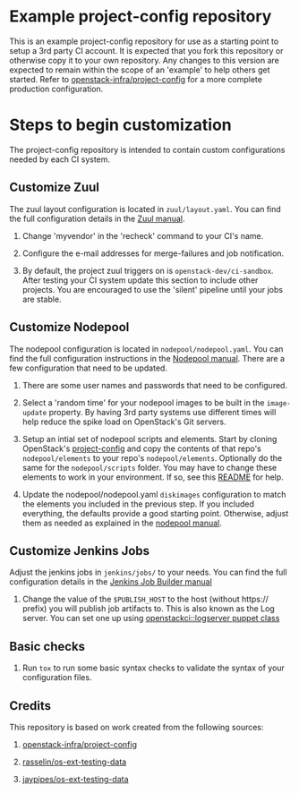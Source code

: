 # Example project-config repository

This is an example project-config repository for use as a
starting point to setup a 3rd party CI account. It is expected that you
fork this repository or otherwise copy it to your own repository. Any
changes to this version are expected to remain within the scope of an
'example' to help others get started. Refer to
[openstack-infra/project-config](https://git.openstack.org/cgit/openstack-infra/project-config/)
for a more complete production configuration.

# Steps to begin customization

The project-config repository is intended to contain custom configurations
needed by each CI system.

## Customize Zuul

The zuul layout configuration is located in `zuul/layout.yaml`. You can find
the full configuration details in the [Zuul manual](http://docs.openstack.org/infra/zuul/).

1. Change 'myvendor' in the 'recheck' command to your CI's name.

2. Configure the e-mail addresses for merge-failures and job notification.

3. By default, the project zuul triggers on is `openstack-dev/ci-sandbox`.
   After testing your CI system update this section to include other projects.
   You are encouraged to use the 'silent' pipeline until your jobs are stable.

## Customize Nodepool

The nodepool configuration is located in `nodepool/nodepool.yaml`. You can
find the full configuration instructions in the [Nodepool manual](http://docs.openstack.org/infra/nodepool/).
There are a few configuration that need to be updated.

1. There are some user names and passwords that need to be configured.

2. Select a 'random time' for your nodepool images to be built in the
   `image-update` property. By having 3rd party systems use different
   times will help reduce the spike load on OpenStack's Git servers.

3. Setup an intial set of nodepool scripts and elements. Start by cloning
   OpenStack's [project-config](https://git.openstack.org/cgit/openstack-infra/project-config/)
   and copy the contents of that repo's `nodepool/elements` to your repo's
   `nodepool/elements`. Optionally do the same for the `nodepool/scripts`
   folder. You may have to change these elements to work in your environment.
   If so, see this [README](http://git.openstack.org/cgit/openstack-infra/project-config/tree/nodepool/elements/README.rst)
   for help.

4. Update the nodepool/nodepool.yaml `diskimages` configuration to
   match the elements you included in the previous step. If you included everything, the defaults
   provide a good starting point. Otherwise, adjust them as needed as explained
   in the [nodepool manual](http://docs.openstack.org/infra/nodepool/configuration.html#diskimages).

## Customize Jenkins Jobs

Adjust the jenkins jobs in `jenkins/jobs/` to your needs. You can find the full configuration details in the
[Jenkins Job Builder manual](http://docs.openstack.org/infra/jenkins-job-builder/)

1. Change the value of the `$PUBLISH_HOST` to the host (without https:// prefix) you will publish
   job artifacts to. This is also known as the Log server. You can set one up using
   [openstackci::logserver puppet class](https://git.openstack.org/cgit/openstack-infra/puppet-openstackci/tree/manifests/logserver.pp)

## Basic checks

1. Run `tox` to run some basic syntax checks to validate the syntax of your configuration files.

## Credits

This repository is based on work created from the following sources:

1. [openstack-infra/project-config](https://git.openstack.org/cgit/openstack-infra/project-config/)

2. [rasselin/os-ext-testing-data](https://github.com/rasselin/os-ext-testing-data)

3. [jaypipes/os-ext-testing-data](https://github.com/jaypipes/os-ext-testing-data)

